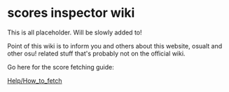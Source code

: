 # scores inspector wiki

This is all placeholder. Will be slowly added to!

Point of this wiki is to inform you and others about this website, osualt and other osu! related stuff that's probably not on the official wiki.



Go here for the score fetching guide:

[Help/How_to_fetch](./Help/How_to_fetch)
